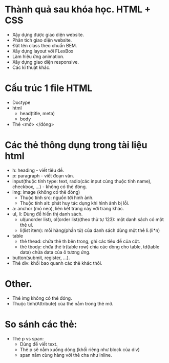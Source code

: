 # Thành quả sau khóa học. HTML + CSS
  + Xậy dựng được giao diện website.
  + Phân tích giao diện website.
  + Đặt tên class theo chuẩn BEM.
  + Xây dựng layout với FLexBox
  + Làm hiệu ứng animation.
  + Xây dựng giao diện responsive.
  + Các kĩ thuật khác.
# Cấu trúc 1 file HTML 
+ Doctype
+ html
  + head(title, meta)
  + body
+ Thẻ <mở> </đóng>

# Các thẻ thông dụng trong tài liệu html
+ h: heading - viết tiêu đề.
+ p: paragraph - viết đoạn văn.
+ input(thuộc tính type: text, radio(các input cùng thuộc tính name), checkbox, ...) - không có thẻ đóng.
+ img: image (không có thẻ đóng)
  + Thuộc tính src: nguồn tới hình ảnh.
  + Thuộc tính alt: phát huy tác dụng khi hình ảnh bị lỗi.
+ a: anchor (mỏ neo), liên kết trang này với trang khác.
+ ul, li: Dùng để hiển thị danh sách.
  + ul(unorder list), ol(order list)(theo thử tự 123): một danh sách có một thẻ ul.
  + li(list item): mỗi hàng(phần tử) của danh sách dùng một thẻ li.(li*n)
+ table
    + thẻ thead: chứa thẻ th bên trong, ghi các tiêu đề của cột.
    + thẻ tbody: chứa thẻ tr(table row) chia các dòng cho table, td(table data) chứa data của ô tương ứng.
+ button(submit, register, ...).
+ Thẻ div: khối bao quanh các thẻ khác thôi.

# Other.
+ Thẻ img không có thẻ đóng.
+ Thuộc tính(Attribute) của thẻ nằm trong thẻ mở.

# So sánh các thẻ:
+ Thẻ p vs span:
  + Dùng để viết text.
  + Thẻ p sẽ nằm xuống dòng.(khối riêng như block của div)
  + span nằm cùng hàng với thẻ cha như inline.
